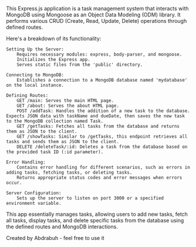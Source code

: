 This Express.js application is a task management system that interacts with MongoDB using Mongoose as an Object Data Modeling (ODM) library. It performs various CRUD (Create, Read, Update, Delete) operations through defined routes.

Here's a breakdown of its functionality:

    Setting Up the Server:
        Requires necessary modules: express, body-parser, and mongoose.
        Initializes the Express app.
        Serves static files from the 'public' directory.

    Connecting to MongoDB:
        Establishes a connection to a MongoDB database named 'mydatabase' on the local instance.

    Defining Routes:
        GET /main: Serves the main HTML page.
        GET /about: Serves the about HTML page.
        POST /addTask: Handles the addition of a new task to the database. Expects JSON data with taskName and dueDate, then saves the new task to the MongoDB collection named Task.
        GET /getTasks: Fetches all tasks from the database and returns them as JSON to the client.
        GET /showTasks: Similar to /getTasks, this endpoint retrieves all tasks and sends them as JSON to the client.
        DELETE /deleteTask/:id: Deletes a task from the database based on the provided task ID (:id parameter).

    Error Handling:
        Contains error handling for different scenarios, such as errors in adding tasks, fetching tasks, or deleting tasks.
        Returns appropriate status codes and error messages when errors occur.

    Server Configuration:
        Sets up the server to listen on port 3000 or a specified environment variable.

This app essentially manages tasks, allowing users to add new tasks, fetch all tasks, display tasks, and delete specific tasks from the database using the defined routes and MongoDB interactions.


Created by Abdrabuh - feel free to use it
